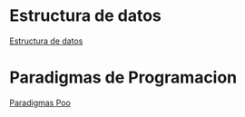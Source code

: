 # Estructura de datos
[Estructura de datos](C-Estructura-de-datos)
# Paradigmas de Programacion
[Paradigmas Poo](POO)
